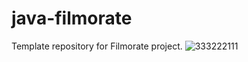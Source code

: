 # java-filmorate
Template repository for Filmorate project.
![333222111](https://user-images.githubusercontent.com/108537156/223003148-5f7c477b-2ea4-4022-96bb-747c597a6ba5.png)
